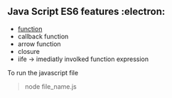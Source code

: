 ## Java Script ES6 features :electron:

* [function]()
* callback function
* arrow function
* closure
* iife -> imediatly involked function expression

To run the javascript file 
> node file_name.js


